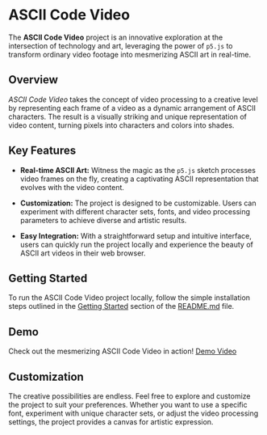 # ASCII Code Video

The **ASCII Code Video** project is an innovative exploration at the intersection of technology and art, leveraging the power of `p5.js` to transform ordinary video footage into mesmerizing ASCII art in real-time.

## Overview
*ASCII Code Video* takes the concept of video processing to a creative level by representing each frame of a video as a dynamic arrangement of ASCII characters. The result is a visually striking and unique representation of video content, turning pixels into characters and colors into shades.

## Key Features
- **Real-time ASCII Art:** Witness the magic as the `p5.js` sketch processes video frames on the fly, creating a captivating ASCII representation that evolves with the video content.

- **Customization:** The project is designed to be customizable. Users can experiment with different character sets, fonts, and video processing parameters to achieve diverse and artistic results.

- **Easy Integration:** With a straightforward setup and intuitive interface, users can quickly run the project locally and experience the beauty of ASCII art videos in their web browser.

## Getting Started
To run the ASCII Code Video project locally, follow the simple installation steps outlined in the [Getting Started](https://github.com/xkyleann/ASCII_Video/blob/main/GettingStarted.md) section of the [README.md](README.md) file.

## Demo
Check out the mesmerizing ASCII Code Video in action! [Demo Video](https://github.com/xkyleann/ASCII_Video/assets/128597547/f672e65a-30e5-4642-8c6a-95f42d9ce9ef)





## Customization
The creative possibilities are endless. Feel free to explore and customize the project to suit your preferences. Whether you want to use a specific font, experiment with unique character sets, or adjust the video processing settings, the project provides a canvas for artistic expression.


